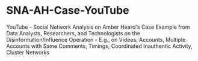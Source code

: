# SNA-AH-Case-YouTube
YouTube - Social Network Analysis on Amber Heard's Case Example from Data Analysts, Researchers, and Technologists on the Disinformation/Influence Operation - E.g., on Videos, Accounts, Multiple Accounts with Same Comments, Timings, Coordinated Inauthentic Activity, Cluster Networks
